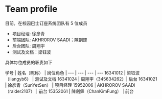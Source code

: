 # Team profile

目前，在校园巴士订座系统团队有 5 位成员


- 项目经理: 徐彦青
- 前端团队: AKHROROV SAADI；陳劍鋒
- 后台团队: 周翔宇
- 测试及文档：梁钰波

具体每位成员的职责如下

学号 | 姓名（昵称） | 岗位角色 |
--- | --- | --- | ---
16341012 | 梁钰波（liangyb6） | 测试及文档
16341024 | 周翔宇（345634262）| 后台
16341021 | 徐彦青（SunYetSen） | 项目经理
15952006 | AKHROROV SAADI（raider2107） | 前台
15352061 | 陳劍鋒（ChanKimFung） | 前台
